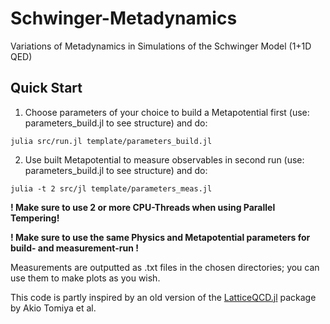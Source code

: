 # Schwinger-Metadynamics
Variations of Metadynamics in Simulations of the Schwinger Model (1+1D QED)

## Quick Start
1. Choose parameters of your choice to build a Metapotential first (use: parameters_build.jl to see structure) and do:
```
julia src/run.jl template/parameters_build.jl
```

2. Use built Metapotential to measure observables in second run (use: parameters_build.jl to see structure) and do:
```
julia -t 2 src/jl template/parameters_meas.jl
```
**! Make sure to use 2 or more CPU-Threads when using Parallel Tempering!** 

**! Make sure to use the same Physics and Metapotential parameters for build- and measurement-run !**

Measurements are outputted as .txt files in the chosen directories; you can use them to make plots as you wish.

This code is partly inspired by an old version of the [LatticeQCD.jl](https://github.com/akio-tomiya/LatticeQCD.jl) package by Akio Tomiya et al.
